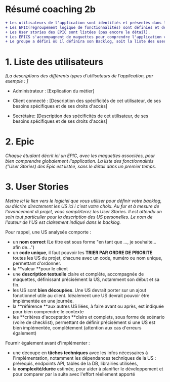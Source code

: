 # Résumé coaching 2b 
```diff
+ Les utilisateurs de l'application sont identifiés et présentés dans le Wiki dans le backlog, éventuellement en utilisant des personas. 
+ Les EPIC(regroupement logique de fonctionnalités) sont définies et décrites pour le projet, un EPIC par étudiant. 
+ Les User stories des EPIC sont listées (pas encore le détail). 
+ Les EPICS s'accompagnent de maquettes pour comprendre l'application visée.
+ Le groupe a défini où il définira son Backlog, soit la liste des user stories. Si c'est en dehors du wiki, il met un lien.
```

# 1. Liste des utilisateurs

_[La descriptions des différents types d'utilisateurs de l'application, par exemple :
]_
* Administrateur : [Explication du métier]

* Client connecté : [Description des spécificités de cet utilisateur, de ses besoins spécifiques et de ses droits d'accès]

* Secrétaire: [Description des spécificités de cet utilisateur, de ses besoins spécifiques et de ses droits d'accès]

# 2. Epic

_Chaque étudiant décrit ici un EPIC, avec les maquettes associées, pour bien comprendre globalement l'application. La liste des fonctionnalités ("User Stories) des Epic est listée, sans le détail dans un premier temps._

# 3. User Stories

_Mettre ici le lien vers le logiciel que vous utiliser pour définir votre backlog, ou décrire directement les US ici i c'est votre choix._
_Au fur et à mesure de l'avancement di projet, vous complèterez les User Stories. Il est attendu un soin tout particulier pour la description des US personelles. Le nom de l'auteur de l'US est clairement indiqué dans le backlog._

Pour rappel, une US analysée comporte :
- un **nom correct** (Le titre est sous forme "en tant que …, je souhaite… afin de…")
- un **code unique**, il faut pouvoir les **TRIER PAR ORDRE DE PRIORITE** toutes les US du projet, chacune avec un code, numéro ou nom unique, permettant d'ordonner.
- la **valeur **pour le client
- une **description textuelle** claire et complète, accompagnée de maquettes, définissant précisément la US, notamment son début et sa fin.
- les US sont **bien découpées**. Une US devrait porter sur un ajout fonctionnel utile au client. Idéalement une US devrait pouvoir être implémentée en une journée.
- la **référence **aux autres US liées, à faire avant ou après, est indiquée pour bien comprendre le contexte
- les **critères d'acceptation **clairs et complets, sous forme de scénario (voire de checklist), permettant de définir précisément si une US est bien implémentée, complètement (attention aux cas d'erreurs également)

Fournir également avant d'implémenter : 
- une découpe en **tâches techniques** avec les infos nécessaires à l'implémentation, notamment les dépendances techniques de la US : prérequis, endpoints API, tables de la DB, librairies utilisées, 
- la **complexité/durée** estimée, pour aider à planifier le développement et pour comparer par la suite avec l'effort réellement apporté
